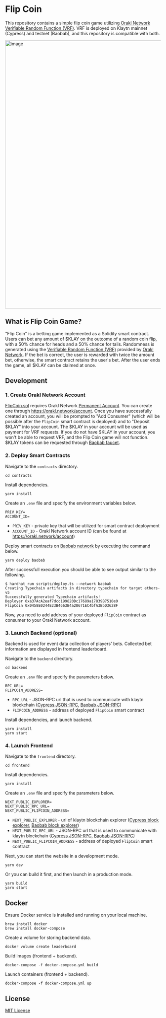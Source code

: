 # Flip Coin

This repository contains a simple flip coin game utilizing [Orakl Network Verifiable Random Function (VRF)](https://orakl.network/).
VRF is deployed on Klaytn mainnet (Cypress) and testnet (Baobab), and this repository is compatible with both.

<img width="864" alt="image" src="https://github.com/Bisonai/flip-coin-orakl/assets/2312761/3ff7a81d-5ca3-4e28-a1d2-876fe092042d">

## What is Flip Coin Game?

"Flip Coin" is a betting game implemented as a Solidity smart contract.
Users can bet any amount of $KLAY on the outcome of a random coin flip, with a 50% chance for heads and a 50% chance for tails.
Randomness is generated using the [Verifiable Random Function (VRF)](https://docs.orakl.network/developers-guide/vrf) provided by [Orakl Network](https://orakl.network/).
If the bet is correct, the user is rewarded with twice the amount bet, otherwise, the smart contract retains the user's bet.
After the user ends the game, all $KLAY can be claimed at once.

## Development

### 1. Create Orakl Network Account

[FlipCoin.sol](contracts/contracts/FlipCoin.sol) requires Orakl Network [Permanent Account](https://docs.orakl.network/developers-guide/prepayment).
You can create one through https://orakl.network/account.
Once you have successfully created an account, you will be prompted to "Add Consumer" (which will be possible after the `FlipCoin` smart contract is deployed) and to "Deposit $KLAY" into your account.
The $KLAY in your account will be used as payment for VRF requests.
If you do not have $KLAY in your account, you won't be able to request VRF, and the Flip Coin game will not function.
$KLAY tokens can be requested through [Baobab faucet](https://baobab.wallet.klaytn.foundation/faucet).

### 2. Deploy Smart Contracts

Navigate to the `contracts` directory.

```shell
cd contracts
```

Install dependencies.

```shell
yarn install
```

Create an `.env` file and specify the environment variables below.

```
PRIV_KEY=
ACCOUNT_ID=
```

* `PRIV_KEY` - private key that will be utilized for smart contract deployment
* `ACCOUNT_ID` - Orakl Network account ID (can be found at https://orakl.network/account)

Deploy smart contracts on [Baobab network](https://klaytn.foundation) by executing the command below.

```shell
yarn deploy baobab
```

After successfull execution you should be able to see output similar to the following.

```
$ hardhat run scripts/deploy.ts --network baobab
Creating Typechain artifacts in directory typechain for target ethers-v5
Successfully generated Typechain artifacts!
Deployer 0xa37AcA2eaf7dcc199820Dc17689a17839B7510e9
FlipCoin 0x0458E0244E23B4663B4a28671EC4bfA3BbD3628F
```

Now, you need to add address of your deployed `FlipCoin` contract as consumer to your Orakl Network account.

### 3. Launch Backend (optional)

Backend is used for event data collection of players' bets.
Collected bet information are displayed in frontend leaderboard.

Navigate to the `backend` directory.

```shell
cd backend
```

Create an `.env` file and specify the parameters below.

```shell
RPC_URL=
FLIPCOIN_ADDRESS=
```

* `RPC_URL` - JSON-RPC url that is used to communicate with klaytn blockchain ([Cypress JSON-RPC](https://klaytn-mainnet-rpc.allthatnode.com:8551), [Baobab JSON-RPC](https://klaytn-baobab-rpc.allthatnode.com:8551))
* `FLIPCOIN_ADDRESS` - address of deployed `FlipCoin` smart contract

Install dependencies, and launch backend.

```shell
yarn install
yarn start
```

### 4. Launch Frontend

Navigate to the `frontend` directory.

```shell
cd frontend
```

Install dependencies.

```shell
yarn install
```

Create an `.env` file and specify the parameters below.

```shell
NEXT_PUBLIC_EXPLORER=
NEXT_PUBLIC_RPC_URL=
NEXT_PUBLIC_FLIPCOIN_ADDRESS=
```

* `NEXT_PUBLIC_EXPLORER` - url of klaytn blockchain explorer ([Cypress block explorer](https://klaytnfinder.io/), [Baobab block explorer](https://baobab.klaytnfinder.io/))
* `NEXT_PUBLIC_RPC_URL` - JSON-RPC url that is used to communicate with klaytn blockchain ([Cypress JSON-RPC](https://klaytn-mainnet-rpc.allthatnode.com:8551), [Baobab JSON-RPC](https://klaytn-baobab-rpc.allthatnode.com:8551))
* `NEXT_PUBLIC_FLIPCOIN_ADDRESS` - address of deployed `FlipCoin` smart contract

Next, you can start the website in a development mode.

```shell
yarn dev
```

Or you can build it first, and then launch in a production mode.

```shell
yarn build
yarn start
```

## Docker

Ensure Docker service is installed and running on your local machine.

```shell
brew install docker
brew install docker-compose
```

Create a volume for storing backend data.

```shell
docker volume create leaderboard
```

Build images (frontend + backend).

```shell
docker-compose -f docker-compose.yml build
```

Launch containers (frontend + backend).

```shell
docker-compose -f docker-compose.yml up
```

## License

[MIT License](LICENSE)
